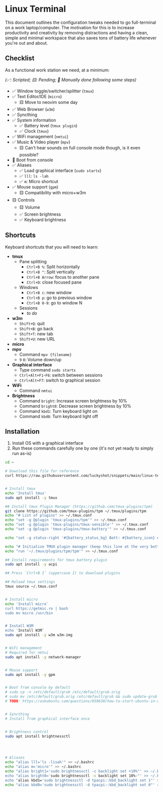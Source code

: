 # Linux Terminal

This document outlines the configuration tweaks needed to go full-terminal on a work laptop/computer. The motivation for this is to increase productivity and creativity by removing distractions and having a clean, simple and minimal workspace that also saves tons of battery life whenever you're out and about.

## Checklist

As a functional work station we need, at a minimum:

_(✅: Scripted; 🟨: Pending; 🤚 Manually done following some steps)_

- ✅ Window toggle/switcher/splitter (`tmux`)
- ✅ Text Editor/IDE (`micro`)
  - 🟨 Move to neovim some day
- ✅ Web Browser (`w3m`)
- ✅ Syncthing
- ✅ System information
  - ✅ Battery level (`tmux plugin`)
  - ✅ Clock (`tmux`)
- ✅ WiFi management (`nmtui`)
- ✅ Music & Video player (`mpv`)
  - 🟨 Can't hear sounds on full console mode though, is it even possible?
- 🤚 Boot from console
- ✅ Aliases 
  - ✅ Load graphical interface (`sudo startx`)
  - ✅ `lll`: `ls -lah`
  - ✅ `m`: Micro shortcut
- ✅ Mouse support (`gpm`)
  - 🟨 Compatibility with micro+w3m
- 🟨 Controls
  - 🟨 Volume
  - ✅ Screen brightness
  - ✅ Keyboard brightness


## Shortcuts

Keyboard shortcuts that you will need to learn:

- **tmux**
  - Pane splitting
    - `Ctrl+B %`: Split horizontally
    - `Ctrl+B "`: Split vertically
    - `Ctrl+B Arrow`: focus to another pane
    - `Ctrl+D`: close focused pane
  - Windows
    - `Ctrl+B c`: new window
    - `Ctrl+B p`: go to previous window
    - `Ctrl+B 0-9`: go to window N
  - Sessions
    - _to do_
- **w3m**
  - `Shift+Q`: quit
  - `Shift+B`: go back
  - `Shift+T`: new tab
  - `Shift+U`: new URL
- **micro**
- **mpv**
  - Command `mpv {filename}`
  - `9` `0`: Volume down/up 
- **Graphical interface**
  - Type command `sudo startx`
  - `Ctrl+Alt+F1`-`F6`: switch between sessions
  - `Ctrl+Alt+F7`: switch to graphical session
- **WiFi**
  - Command `nmtui`
- **Brightness**
  - Command `bright`: Increase screen brightness by 10%
  - Command `bright0`: Decrease screen brightness by 10%
  - Command `kbd1`: Turn keyboard light on
  - Command `kbd0`: Turn keyboard light off
  

## Installation

1. Install OS with a graphical interface
2. Run these commands carefully one by one (it's not yet ready to simply run as-is)

```sh
cd ~

# Download this file for reference
curl https://raw.githubusercontent.com/luckyshot/snippets/main/linux-terminal.md >> ~/linux-terminal.md


# Install tmux
echo 'Install tmux'
sudo apt install -y tmux

## Install tmux Plugin Manager (https://github.com/tmux-plugins/tpm)
git clone https://github.com/tmux-plugins/tpm ~/.tmux/plugins/tpm
echo "# List of plugins" >> ~/.tmux.conf
echo "set -g @plugin 'tmux-plugins/tpm'" >> ~/.tmux.conf
echo "set -g @plugin 'tmux-plugins/tmux-sensible'" >> ~/.tmux.conf
echo "set -g @plugin 'tmux-plugins/tmux-battery'" >> ~/.tmux.conf

echo "set -g status-right '#{battery_status_bg} Batt: #{battery_icon} #{battery_percentage} #{battery_remain} | %a %h-%d %H:%M '" >> ~/.tmux.conf

echo "# Initialize TMUX plugin manager (keep this line at the very bottom of tmux.conf)" >> ~/.tmux.conf
echo "run '~/.tmux/plugins/tpm/tpm'" >> ~/.tmux.conf

## Install requirements for tmux battery plugin
sudo apt install -y acpi

## Press `Ctrl+B I` (uppercase I) to download plugins

## Reload tmux settings
tmux source ~/.tmux.conf


# Install micro
echo 'Install micro`
curl https://getmic.ro | bash
sudo mv micro /usr/bin


# Install W3M
echo 'Install W3M`
sudo apt install -y w3m w3m-img


# WiFi management
# Required for nmtui
sudo apt install -y network-manager


# Mouse support
sudo apt install -y gpm


# Boot from console by default
# sudo cp -n /etc/default/grub /etc/default/grub.orig
# sudo mv /etc/default/grub.orig /etc/default/grub && sudo update-grub
# TODO: https://askubuntu.com/questions/859630/how-to-start-ubuntu-in-console-mode


# Syncthing
# Install from graphical interface once


# Brightness control
sudo apt install brightnessctl




# Aliases
echo "alias lll='ls -lisah'" >> ~/.bashrc
echo "alias m='micro'" >> ~/.bashrc
echo "alias bright1='sudo brightnessctl -c backlight set +10%"' >> ~/.bashrc
echo "alias bright0='sudo brightnessctl -c backlight set 10%-"' >> ~/.bashrc
echo "alias kbd1='sudo brightnessctl -d tpacpi::kbd_backlight set 1"' >> ~/.bashrc
echo "alias kbd0='sudo brightnessctl -d tpacpi::kbd_backlight set 0"' >> ~/.bashrc


```
